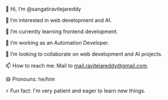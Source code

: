 👋 Hi, I’m @sangatiravitejareddy

👀 I’m interested in web development and AI.

🌱 I’m currently learning frontend development.

💼 I’m working as an Automation Developer.

💞️ I’m looking to collaborate on web development and AI projects.

📫 How to reach me: Mail to mail.ravitejareddy@gmail.com.

😄 Pronouns: he/him

⚡ Fun fact: I'm very patient and eager to learn new things.

